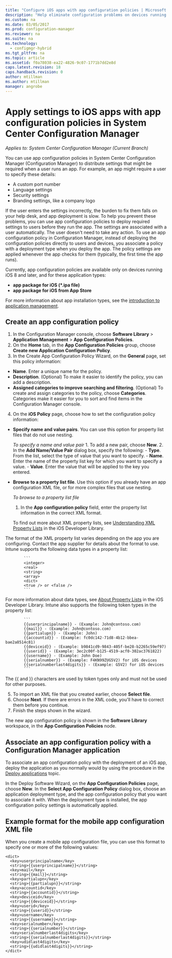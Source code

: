 ```yaml
---
title: "Configure iOS apps with app configuration policies | Microsoft Docs"
description: "Help eliminate configuration problems on devices running iOS 8 or later by deploying app configuration policies to users before they run apps."
ms.custom: na
ms.date: 03/05/2017
ms.prod: configuration-manager
ms.reviewer: na
ms.suite: na
ms.technology:
  - configmgr-hybrid
ms.tgt_pltfrm: na
ms.topic: article
ms.assetid: f0a78038-ea22-4826-9c07-1771b7dd2e8d
caps.latest.revision: 18
caps.handback.revision: 0
author: mtillman
ms.author: mtillman
manager: angrobe
---
```

# Apply settings to iOS apps with app configuration policies in System Center Configuration Manager

*Applies to: System Center Configuration Manager (Current Branch)*


You can use app configuration policies in System Center Configuration Manager (Configuration Manager) to distribute settings that might be required when a user runs an app. For example, an app might require a user to specify these details:
- A custom port number
- Language settings
- Security settings
- Branding settings, like a company logo

If the user enters the settings incorrectly, the burden to fix them falls on your help desk, and app deployment is slow.
To help you prevent these problems, you can use app configuration policies to deploy required settings to users before they run the app. The settings are associated with a user automatically. The user doesn't need to take any action.
To use an app configuration policy in Configuration Manager, instead of deploying the configuration policies directly to users and devices, you associate a policy with a deployment type when you deploy the app. The policy settings are applied whenever the app checks for them (typically, the first time the app runs).

Currently, app configuration policies are available only on devices running iOS 8 and later, and for these application types:

- **app package for iOS (*.ipa file)**
- **app package for iOS from App Store**

For more information about app installation types, see the [introduction to application management](/sccm/apps/understand/introduction-to-application-management).

## Create an app configuration policy

1. In the Configuration Manager console, choose **Software Library** > **Application Management** > **App Configuration Policies**.
2. On the **Home** tab, in the **App Configuration Policies** group, choose **Create new Application Configuration Policy**.
3. In the Create App Configuration Policy Wizard, on the **General** page, set this policy information:
  - **Name**. Enter a unique name for the policy.
  - **Description**. (Optional) To make it easier to identify the policy, you can add a description.
  - **Assigned categories to improve searching and filtering**. (Optional) To create and assign categories to the policy, choose **Categories**. Categories make it easier for you to sort and find items in the Configuration Manager console.
4. On the **iOS Policy** page, choose how to set the configuration policy information:
  - **Specify name and value pairs**. You can use this option for property list files that do not use nesting.

      *To specify a name and value pair*
        1. To add a new pair, choose **New**.
        2. In the **Add Name/Value Pair** dialog box, specify the following:
            - **Type**. From the list, select the type of value that you want to specify.
            - **Name**. Enter the name of the property list key for which you want to specify a value.
            - **Value**. Enter the value that will be applied to the key you entered.

  - **Browse to a property list file**. Use this option if you already have an app configuration XML file, or for more complex files that use nesting.

    *To browse to a property list file*

      1.  In the **App configuration policy** field, enter the property list information in the correct XML format.

      To find out more about XML property lists, see [Understanding XML Property Lists](https://developer.apple.com/library/ios/documentation/Cocoa/Conceptual/PropertyLists/UnderstandXMLPlist/UnderstandXMLPlist.html) in the iOS Developer Library.

The format of the XML property list varies depending on the app you are configuring. Contact the app supplier for details about the format to use.
Intune supports the following data types in a property list:
			
			```
			<integer>
			<real>
			<string>
			<array>
			<dict>
			<true /> or <false />
			```
For more information about data types, see [About Property Lists](https://developer.apple.com/library/content/documentation/Cocoa/Conceptual/PropertyLists/AboutPropertyLists/AboutPropertyLists.html) in the iOS Developer Library.
Intune also supports the following token types in the property list:
			
			```
			{{userprincipalname}} - (Example: John@contoso.com)
			{{mail}} - (Example: John@contoso.com)
			{{partialupn}} - (Example: John)
			{{accountid}} - (Example: fc0dc142-71d8-4b12-bbea-bae2a8514c81)
			{{deviceid}} - (Example: b9841cd9-9843-405f-be28-b2265c59ef97)
			{{userid}} - (Example: 3ec2c00f-b125-4519-acf0-302ac3761822)
			{{username}} - (Example: John Doe)
			{{serialnumber}} - (Example: F4KN99ZUG5V2) for iOS devices
			{{serialnumberlast4digits}} - (Example: G5V2) for iOS devices
			```

The {{ and }} characters are used by token types only and must not be used for other purposes.
			
5. To import an XML file that you created earlier, choose **Select file**.
6. Choose **Next**. If there are errors in the XML code, you'll have to correct them before you continue.
7. Finish the steps shown in the wizard.

The new app configuration policy is shown in the **Software Library** workspace, in the **App Configuration Policies** node.

## Associate an app configuration policy with a Configuration Manager application

To associate an app configuration policy with the deployment of an iOS app, deploy the application as you normally would by using the procedure in the [Deploy applications](/sccm/apps/deploy-use/deploy-applications) topic.

In the Deploy Software Wizard, on the **App Configuration Policies** page, choose **New**. In the **Select App Configuration Policy** dialog box, choose an application deployment type, and the app configuration policy that you want to associate it with.
When the deployment type is installed, the app configuration policy settings is automatically applied.

## Example format for the mobile app configuration XML file

When you create a mobile app configuration file, you can use this format to specify one or more of the following values:

```
<dict>
  <key>userprincipalname</key>
  <string>{{userprincipalname}}</string>
  <key>mail</key>
  <string>{{mail}}</string>
  <key>partialupn</key>
  <string>{{partialupn}}</string>
  <key>accountid</key>
  <string>{{accountid}}</string>
  <key>deviceid</key>
  <string>{{deviceid}}</string>
  <key>userid</key>
  <string>{{userid}}</string>
  <key>username</key>
  <string>{{username}}</string>
  <key>serialnumber</key>
  <string>{{serialnumber}}</string>
  <key>serialnumberlast4digits</key>
  <string>{{serialnumberlast4digits}}</string>
  <key>udidlast4digits</key>
  <string>{{udidlast4digits}}</string>
</dict>
```
